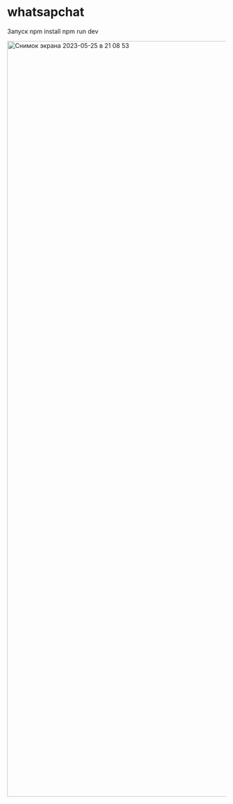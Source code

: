 # whatsapchat

Запуск 
npm install
npm run dev

<img width="1743" alt="Снимок экрана 2023-05-25 в 21 08 53" src="https://github.com/andersonvalley/whatsapchat/assets/64207898/58851b82-b55f-4e4b-a539-0be4a30e2f6b">
